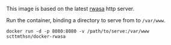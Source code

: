 This image is based on the latest [rwasa](https://2ton.com.au/rwasa/) http server.

Run the container, binding a directory to serve from to `/var/www`.

```
docker run -d -p 8080:8080 -v /path/to/serve:/var/www scttmthsn/docker-rwasa
```
